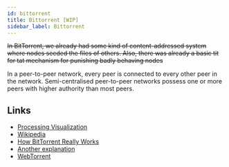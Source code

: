 ```yaml
---
id: bittorrent
title: Bittorrent [WIP]
sidebar_label: Bittorrent
---
```


~~In BitTorrent, we already had some kind of content-addressed system where nodes seeded the files of others. Also, there was already a basic tit for tat mechanism for punishing badly behaving nodes~~

In a peer-to-peer network, every peer is connected to every other peer in the network.
Semi-centralised peer-to-peer networks possess one or more peers with higher authority than most peers.

## Links

- [Processing Visualization](http://mg8.org/processing/bt.html)
- [Wikipedia](https://en.wikipedia.org/wiki/BitTorrent)
- [How BitTorrent Really Works](http://www.alexkyte.me/2016/10/how-bittorrent-really-works.html)
- [Another explanation](https://skerritt.blog/bit-torrent/)
- [WebTorrent](https://en.wikipedia.org/wiki/WebTorrent)
